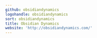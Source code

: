 ```yaml
---
github: obsidiandynamics
logohandle: obsidiandynamics
sort: obsidiandynamics
title: Obsidian Dynamics
website: 'http://obsidiandynamics.com/'
---
```

